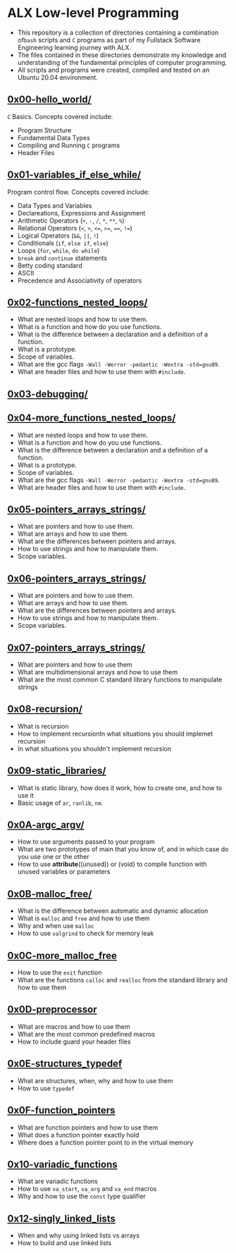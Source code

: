 # ALX Low-level Programming
  - This repository is a collection of directories containing a combination of`bash` scripts and `C` programs as part of my Fullstack Software Engineering  learning journey with ALX.
  - The files contained in these directories demonstrate my knowledge and understanding of the fundamental principles of computer programming.
  - All scripts and programs were created, compiled and tested on an Ubuntu 20.04 environment.

## [0x00-hello_world/](https://github.com/awinabaab/alx-low_level_programming/tree/master/0x00-hello_world)
   `C` Basics. Concepts covered include:
   - Program Structure
   - Fundamental Data Types
   - Compiling and Running `C` programs
   - Header Files

## [0x01-variables_if_else_while/](https://github.com/awinabaab/alx-low_level_programming/tree/master/0x01-variables_if_else_while)
   Program control flow. Concepts covered include:
   - Data Types and Variables
   - Declareations, Expressions and Assignment
   - Arithmetic Operators (`+`, `-`, `/`, `*`, `**`, `%`)
   - Relational Operators (`<`, `>`, `<=`, `>=`, `==`, `!=`)
   - Logical Operators (`&&`, `||`, `!`)
   - Conditionals (`if`, `else if`, `else`)
   - Loops (`for`, `while`, `do while`)
   - `break` and `continue` statements
   - Betty coding standard
   - ASCII
   - Precedence and Associativity of operators

## [0x02-functions_nested_loops/](https://github.com/awinabaab/alx-low_level_programming/tree/master/0x02-functions_nested_loops)
   - What are nested loops and how to use them.
   - What is a function and how do you use functions.
   - What is the difference between a declaration and a definition of a function.
   - What is a prototype.
   - Scope of variables.
   - What are the gcc flags `-Wall -Werror -pedantic -Wextra -std=gnu89`.
   - What are header files and how to use them with `#include`.

## [0x03-debugging/](https://github.com/awinabaab/alx-low_level_programming/tree/master/0x03-debugging)

## [0x04-more_functions_nested_loops/](https://github.com/awinabaab/alx-low_level_programming/tree/master/0x04-more_functions_nested_loops)
   - What are nested loops and how to use them.
   - What is a function and how do you use functions.
   - What is the difference between a declaration and a definition of a function.
   - What is a prototype.
   - Scope of variables.
   - What are the gcc flags `-Wall -Werror -pedantic -Wextra -std=gnu89`.
   - What are header files and how to use them with `#include`.

## [0x05-pointers_arrays_strings/](https://github.com/awinabaab/alx-low_level_programming/tree/master/0x05-pointers_arrays_strings)
   - What are pointers and how to use them.
   - What are arrays and how to use them.
   - What are the differences between pointers and arrays.
   - How to use strings and how to manipulate them.
   - Scope variables.

## [0x06-pointers_arrays_strings/](https://github.com/awinabaab/alx-low_level_programming/tree/master/0x06-pointers_arrays_strings)
   - What are pointers and how to use them.
   - What are arrays and how to use them.
   - What are the differences between pointers and arrays.
   - How to use strings and how to manipulate them.
   - Scope variables.

## [0x07-pointers_arrays_strings/](https://github.com/awinabaab/alx-low_level_programming/tree/master/0x07-pointers_arrays_strings)
   - What are pointers and how to use them
   - What are multidimensional arrays and how to use them
   - What are the most common C standard library functions to manipulate strings

## [0x08-recursion/](https://github.com/awinabaab/alx-low_level_programming/tree/master/0x08-recursion)
   - What is recursion
   - How to implement recursionIn what situations you should implemet recursion
   - In what situations you shouldn't implement recursion

## [0x09-static_libraries/](https://github.com/awinabaab/alx-low_level_programming/tree/master/0x09-static_libraries)
   - What is static library, how does it work, how to create one, and how to use it
   - Basic usage of `ar`, `ranlib`, `nm`.

## [0x0A-argc_argv/](https://github.com/awinabaab/alx-low_level_programming/tree/master/0x0A-argc_argv)
   - How to use arguments passed to your program
   - What are two prototypes of main that you know of,
   and in which case do you use one or the other
   - How to use __attribute__((unused)) or (void)
   to compile function with unused variables or parameters

## [0x0B-malloc_free/](https://github.com/awinabaab/alx-low_level_programming/tree/master/0x0B-malloc_free)
   - What is the difference between automatic and dynamic allocation
   - What is `malloc` and `free` and how to use them
   - Why and when use `malloc`
   - How to use `valgrind` to check for memory leak

## [0x0C-more_malloc_free](https://github.com/awinabaab/alx-low_level_programming/tree/master/0x0C-more_malloc_free)
   - How to use the `exit` function
   - What are the functions `calloc` and `realloc` from the standard library and how to use them

## [0x0D-preprocessor](https://github.com/awinabaab/alx-low_level_programming/tree/master/0x0D-preprocessor)
   - What are macros and how to use them
   - What are the most common predefined macros
   - How to include guard your header files

## [0x0E-structures_typedef](https://github.com/awinabaab/alx-low_level_programming/tree/master/0x0E-structures_typedef)
   - What are structures, when, why and how to use them
   - How to use `typedef`

## [0x0F-function_pointers](https://github.com/awinabaab/alx-low_level_programming/tree/master/0x0F-function_pointers)
   - What are function pointers and how to use them
   - What does a function pointer exactly hold
   - Where does a function pointer point to in the virtual memory

## [0x10-variadic_functions](https://github.com/awinabaab/alx-low_level_programming/tree/master/0x10-variadic_functions)
   - What are variadic functions
   - How to use `va_start`, `va_arg` and `va_end` macros
   - Why and how to use the `const` type qualifier

## [0x12-singly_linked_lists](https://github.com/awinabaab/alx-low_level_programming/tree/master/0x12-singly_linked_lists)
   - When and why using linked lists vs arrays
   - How to build and use linked lists